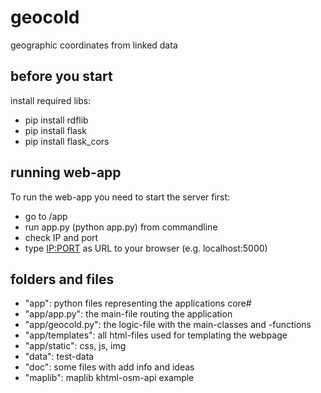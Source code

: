 # geocold
geographic coordinates from linked data

## before you start
install required libs:
- pip install rdflib
- pip install flask
- pip install flask_cors

## running web-app
To run the web-app you need to start the server first:
- go to /app
- run app.py (python app.py) from commandline
- check IP and port
- type <IP:PORT> as URL to your browser (e.g. localhost:5000)

## folders and files
- "app": python files representing the applications core#
- "app/app.py": the main-file routing the application
- "app/geocold.py": the logic-file with the main-classes and -functions
- "app/templates": all html-files used for templating the webpage
- "app/static": css, js, img
- "data": test-data
- "doc": some files with add info and ideas
- "maplib": maplib khtml-osm-api example
